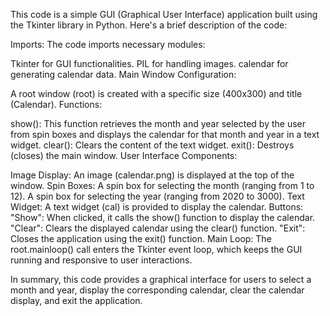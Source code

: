 This code is a simple GUI (Graphical User Interface) application built using the Tkinter library in Python. Here's a brief description of the code:

Imports: The code imports necessary modules:

Tkinter for GUI functionalities.
PIL for handling images.
calendar for generating calendar data.
Main Window Configuration:

A root window (root) is created with a specific size (400x300) and title (Calendar).
Functions:

show(): This function retrieves the month and year selected by the user from spin boxes and displays the calendar for that month and year in a text widget.
clear(): Clears the content of the text widget.
exit(): Destroys (closes) the main window.
User Interface Components:

Image Display: An image (calendar.png) is displayed at the top of the window.
Spin Boxes:
A spin box for selecting the month (ranging from 1 to 12).
A spin box for selecting the year (ranging from 2020 to 3000).
Text Widget: A text widget (cal) is provided to display the calendar.
Buttons:
"Show": When clicked, it calls the show() function to display the calendar.
"Clear": Clears the displayed calendar using the clear() function.
"Exit": Closes the application using the exit() function.
Main Loop: The root.mainloop() call enters the Tkinter event loop, which keeps the GUI running and responsive to user interactions.

In summary, this code provides a graphical interface for users to select a month and year, display the corresponding calendar, clear the calendar display, and exit the application.





